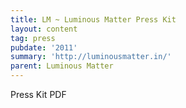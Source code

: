 ```yaml
---
title: LM ~ Luminous Matter Press Kit
layout: content
tag: press
pubdate: '2011'
summary: 'http://luminousmatter.in/'
parent: Luminous Matter
---
```

Press Kit PDF
